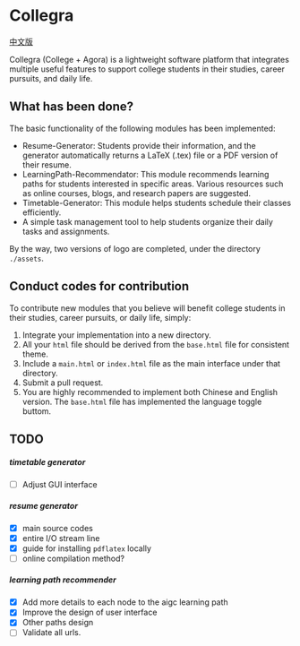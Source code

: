 # Collegra

[中文版](readme_ch.md)

Collegra (College + Agora) is a lightweight software platform that integrates multiple useful features to support college students in their studies, career pursuits, and daily life.

## What has been done?

The basic functionality of the following modules has been implemented:

* Resume-Generator: Students provide their information, and the generator automatically returns a LaTeX (.tex) file or a PDF version of their resume.
* LearningPath-Recommendator: This module recommends learning paths for students interested in specific areas. Various resources such as online courses, blogs, and research papers are suggested.
* Timetable-Generator: This module helps students schedule their classes efficiently.
* A simple task management tool to help students organize their daily tasks and assignments.

By the way, two versions of logo are completed, under the directory `./assets`.

## Conduct codes for contribution

To contribute new modules that you believe will benefit college students in their studies, career pursuits, or daily life, simply:

1. Integrate your implementation into a new directory.
2. All your `html` file should be derived from the `base.html` file for consistent theme.
3. Include a `main.html` or `index.html` file as the main interface under that directory.
4. Submit a pull request.
5. You are highly recommended to implement both Chinese and English version. The `base.html` file has implemented the language toggle buttom.

## TODO

##### timetable generator

- [ ] Adjust GUI interface

##### resume generator

- [X] main source codes
- [X] entire I/O stream line
- [X] guide for installing `pdflatex` locally
- [ ] online compilation method?

##### learning path recommender

- [X] Add more details to each node to the aigc learning path
- [X] Improve the design of user interface
- [X] Other paths design
- [ ] Validate all urls.
